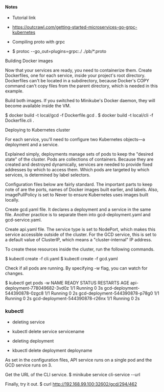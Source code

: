 #### Notes
* Tutorial link
- https://outcrawl.com/getting-started-microservices-go-grpc-kubernetes
* Compiling proto with grpc
- $ protoc --go_out=plugins=grpc:./ ./pb/*.proto


Building Docker images

Now that your services are ready, you need to containerize them. Create Dockerfiles, one for each service, inside your project's root directory. Dockerfiles can't be located in a subdirectory, because Docker's COPY command can't copy files from the parent directory, which is needed in this example.



Build both images. If you switched to Minikube's Docker daemon, they will become available inside the VM.

$ docker build -t local/gcd -f Dockerfile.gcd .
$ docker build -t local/cli -f Dockerfile.cli .






Deploying to Kubernetes cluster

For each service, you'll need to configure two Kubernetes objects—a deployment and a service.

Explained simply, deployments manage sets of pods to keep the "desired state" of the cluster. Pods are collections of containers. Because they are created and destroyed dynamically, services are needed to provide fixed addresses by which to access them. Which pods are targeted by which services, is determined by label selectors.

Configuration files below are fairly standard. The important parts to keep note of are the ports, names of Docker images built earlier, and labels. Also, imagePullPolicy is set to Never to ensure Kubernetes uses images built locally.

Create gcd.yaml file. It declares a deployment and a service in the same file. Another practice is to separate them into gcd-deployment.yaml and gcd-service.yaml.




Create api.yaml file. The service type is set to NodePort, which makes this service accessible outside of the cluster. For the GCD service, this is set to a default value of ClusterIP, which means a "cluster-internal" IP address.



To create these resources inside the cluster, run the following commands.

$ kubectl create -f cli.yaml
$ kubectl create -f gcd.yaml




Check if all pods are running. By specifying -w flag, you can watch for changes.

$ kubectl get pods -w
NAME                             READY     STATUS    RESTARTS   AGE
api-deployment-778049682-3vd0z   1/1       Running   0          3s
gcd-deployment-544390878-0zgc8   1/1       Running   0          2s
gcd-deployment-544390878-p78g0   1/1       Running   0          2s
gcd-deployment-544390878-r26nx   1/1       Running   0          2s



### kubectl
* deleting service
- kubectl delete service servicename
* deleting deployment
- kbuectl delete deployment deployname 




As set in the configuration files, API service runs on a single pod and the GCD service runs on 3.

Get the URL of the CLI service.
$ minikube service cli-service --url



Finally, try it out.
$ curl http://192.168.99.100:32602/gcd/294/462




